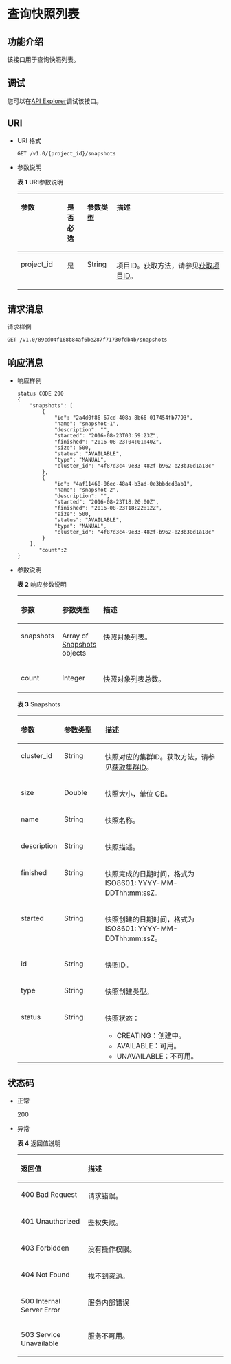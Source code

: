 # 查询快照列表<a name="ZH-CN_TOPIC_0000001099136608"></a>

## 功能介绍<a name="s3c15d46d4772415a849078534fba2ebe"></a>

该接口用于查询快照列表。

## 调试<a name="section16191247193116"></a>

您可以在[API Explorer](https://apiexplorer.developer.huaweicloud.com/apiexplorer/doc?product=DWS&api=ListSnapshots)调试该接口。

## URI<a name="s7c03edfa8db3493eace6432e450328c6"></a>

-   URI 格式

    ```
    GET /v1.0/{project_id}/snapshots
    ```


-   参数说明

    **表 1**  URI参数说明

    <a name="t6ad12ac6cf434e8a8e85229b928d8ac0"></a>
    <table><thead align="left"><tr id="r00b86904f21a4f08b3a54beb036bd02b"><th class="cellrowborder" valign="top" width="22.45%" id="mcps1.2.5.1.1"><p id="a913c773bc62944e2917dfb70480f973d"><a name="a913c773bc62944e2917dfb70480f973d"></a><a name="a913c773bc62944e2917dfb70480f973d"></a>参数</p>
    </th>
    <th class="cellrowborder" valign="top" width="9.700000000000001%" id="mcps1.2.5.1.2"><p id="ad7199863e6794e4f9604ba3f4eab5440"><a name="ad7199863e6794e4f9604ba3f4eab5440"></a><a name="ad7199863e6794e4f9604ba3f4eab5440"></a>是否必选</p>
    </th>
    <th class="cellrowborder" valign="top" width="14.180000000000001%" id="mcps1.2.5.1.3"><p id="acd9bdd04bba04f599b7ade60e0c1173a"><a name="acd9bdd04bba04f599b7ade60e0c1173a"></a><a name="acd9bdd04bba04f599b7ade60e0c1173a"></a>参数类型</p>
    </th>
    <th class="cellrowborder" valign="top" width="53.669999999999995%" id="mcps1.2.5.1.4"><p id="a663391723c604862bfc83d8eab00e99f"><a name="a663391723c604862bfc83d8eab00e99f"></a><a name="a663391723c604862bfc83d8eab00e99f"></a>描述</p>
    </th>
    </tr>
    </thead>
    <tbody><tr id="r2d1b53aa3bbf44be85dfee3ef56a15a2"><td class="cellrowborder" valign="top" width="22.45%" headers="mcps1.2.5.1.1 "><p id="a7e1a661d535e4d5a83a12c69a261e0af"><a name="a7e1a661d535e4d5a83a12c69a261e0af"></a><a name="a7e1a661d535e4d5a83a12c69a261e0af"></a>project_id</p>
    </td>
    <td class="cellrowborder" valign="top" width="9.700000000000001%" headers="mcps1.2.5.1.2 "><p id="aee547991fe474196b2b812de80eb5387"><a name="aee547991fe474196b2b812de80eb5387"></a><a name="aee547991fe474196b2b812de80eb5387"></a>是</p>
    </td>
    <td class="cellrowborder" valign="top" width="14.180000000000001%" headers="mcps1.2.5.1.3 "><p id="a690e0609695c489198262b294054a104"><a name="a690e0609695c489198262b294054a104"></a><a name="a690e0609695c489198262b294054a104"></a>String</p>
    </td>
    <td class="cellrowborder" valign="top" width="53.669999999999995%" headers="mcps1.2.5.1.4 "><p id="p19606155735515"><a name="p19606155735515"></a><a name="p19606155735515"></a><span id="text414511525338"><a name="text414511525338"></a><a name="text414511525338"></a>项目ID</span>。获取方法，请参见<a href="获取项目ID.md">获取项目ID</a>。</p>
    </td>
    </tr>
    </tbody>
    </table>


## 请求消息<a name="s4fc5d63bd89e49e6816c196c6318c4da"></a>

请求样例

```
GET /v1.0/89cd04f168b84af6be287f71730fdb4b/snapshots
```

## 响应消息<a name="sda34999659764d20a25a5713e3a41c25"></a>

-   响应样例

    ```
    status CODE 200
    {
        "snapshots": [
            {
                "id": "2a4d0f86-67cd-408a-8b66-017454fb7793",
                "name": "snapshot-1",
                "description": "",
                "started": "2016-08-23T03:59:23Z",
                "finished": "2016-08-23T04:01:40Z", 
                "size": 500,
                "status": "AVAILABLE",
                "type": "MANUAL",
                "cluster_id": "4f87d3c4-9e33-482f-b962-e23b30d1a18c"
            },
            {
                "id": "4af11460-06ec-48a4-b3ad-0e3bbdcd8ab1",
                "name": "snapshot-2",
                "description": "",
                "started": "2016-08-23T18:20:00Z",
                "finished": "2016-08-23T18:22:12Z",
                "size": 500,
                "status": "AVAILABLE",
                "type": "MANUAL",
                "cluster_id": "4f87d3c4-9e33-482f-b962-e23b30d1a18c"
            }
        ],
           "count":2
    }
    ```

-   参数说明

    **表 2**  响应参数说明

    <a name="responseParameter"></a>
    <table><thead align="left"><tr id="row3132163371918"><th class="cellrowborder" valign="top" width="20%" id="mcps1.2.4.1.1"><p id="p5134103315191"><a name="p5134103315191"></a><a name="p5134103315191"></a>参数</p>
    </th>
    <th class="cellrowborder" valign="top" width="20%" id="mcps1.2.4.1.2"><p id="p101361333181912"><a name="p101361333181912"></a><a name="p101361333181912"></a>参数类型</p>
    </th>
    <th class="cellrowborder" valign="top" width="60%" id="mcps1.2.4.1.3"><p id="p161371433101911"><a name="p161371433101911"></a><a name="p161371433101911"></a>描述</p>
    </th>
    </tr>
    </thead>
    <tbody><tr id="row613219338193"><td class="cellrowborder" valign="top" width="20%" headers="mcps1.2.4.1.1 "><p id="p1613973312190"><a name="p1613973312190"></a><a name="p1613973312190"></a>snapshots</p>
    </td>
    <td class="cellrowborder" valign="top" width="20%" headers="mcps1.2.4.1.2 "><p id="p151401133111910"><a name="p151401133111910"></a><a name="p151401133111910"></a>Array of <a href="#response_snapshots">Snapshots</a> objects</p>
    </td>
    <td class="cellrowborder" valign="top" width="60%" headers="mcps1.2.4.1.3 "><p id="p171413337199"><a name="p171413337199"></a><a name="p171413337199"></a>快照对象列表。</p>
    </td>
    </tr>
    <tr id="row148849196393"><td class="cellrowborder" valign="top" width="20%" headers="mcps1.2.4.1.1 "><p id="p18856191398"><a name="p18856191398"></a><a name="p18856191398"></a>count</p>
    </td>
    <td class="cellrowborder" valign="top" width="20%" headers="mcps1.2.4.1.2 "><p id="p6885181912391"><a name="p6885181912391"></a><a name="p6885181912391"></a>Integer</p>
    </td>
    <td class="cellrowborder" valign="top" width="60%" headers="mcps1.2.4.1.3 "><p id="p088571919399"><a name="p088571919399"></a><a name="p088571919399"></a>快照对象列表总数。</p>
    </td>
    </tr>
    </tbody>
    </table>

    **表 3**  Snapshots

    <a name="response_snapshots"></a>
    <table><thead align="left"><tr id="row2144153341913"><th class="cellrowborder" valign="top" width="20%" id="mcps1.2.4.1.1"><p id="p171463336191"><a name="p171463336191"></a><a name="p171463336191"></a>参数</p>
    </th>
    <th class="cellrowborder" valign="top" width="20%" id="mcps1.2.4.1.2"><p id="p19148143319197"><a name="p19148143319197"></a><a name="p19148143319197"></a>参数类型</p>
    </th>
    <th class="cellrowborder" valign="top" width="60%" id="mcps1.2.4.1.3"><p id="p01491933181916"><a name="p01491933181916"></a><a name="p01491933181916"></a>描述</p>
    </th>
    </tr>
    </thead>
    <tbody><tr id="row6144113317190"><td class="cellrowborder" valign="top" width="20%" headers="mcps1.2.4.1.1 "><p id="p215053316198"><a name="p215053316198"></a><a name="p215053316198"></a>cluster_id</p>
    </td>
    <td class="cellrowborder" valign="top" width="20%" headers="mcps1.2.4.1.2 "><p id="p71521933191911"><a name="p71521933191911"></a><a name="p71521933191911"></a>String</p>
    </td>
    <td class="cellrowborder" valign="top" width="60%" headers="mcps1.2.4.1.3 "><p id="p4153103317197"><a name="p4153103317197"></a><a name="p4153103317197"></a>快照对应的集群ID。获取方法，请参见<a href="获取集群ID.md">获取集群ID</a>。</p>
    </td>
    </tr>
    <tr id="row3144633121916"><td class="cellrowborder" valign="top" width="20%" headers="mcps1.2.4.1.1 "><p id="p151548332198"><a name="p151548332198"></a><a name="p151548332198"></a>size</p>
    </td>
    <td class="cellrowborder" valign="top" width="20%" headers="mcps1.2.4.1.2 "><p id="p4154833181919"><a name="p4154833181919"></a><a name="p4154833181919"></a>Double</p>
    </td>
    <td class="cellrowborder" valign="top" width="60%" headers="mcps1.2.4.1.3 "><p id="p215711336192"><a name="p215711336192"></a><a name="p215711336192"></a>快照大小，单位 GB。</p>
    </td>
    </tr>
    <tr id="row214415339198"><td class="cellrowborder" valign="top" width="20%" headers="mcps1.2.4.1.1 "><p id="p19158333171918"><a name="p19158333171918"></a><a name="p19158333171918"></a>name</p>
    </td>
    <td class="cellrowborder" valign="top" width="20%" headers="mcps1.2.4.1.2 "><p id="p12160933171916"><a name="p12160933171916"></a><a name="p12160933171916"></a>String</p>
    </td>
    <td class="cellrowborder" valign="top" width="60%" headers="mcps1.2.4.1.3 "><p id="p6168433101913"><a name="p6168433101913"></a><a name="p6168433101913"></a>快照名称。</p>
    </td>
    </tr>
    <tr id="row191441333194"><td class="cellrowborder" valign="top" width="20%" headers="mcps1.2.4.1.1 "><p id="p17170143319191"><a name="p17170143319191"></a><a name="p17170143319191"></a>description</p>
    </td>
    <td class="cellrowborder" valign="top" width="20%" headers="mcps1.2.4.1.2 "><p id="p717143310194"><a name="p717143310194"></a><a name="p717143310194"></a>String</p>
    </td>
    <td class="cellrowborder" valign="top" width="60%" headers="mcps1.2.4.1.3 "><p id="p117417333196"><a name="p117417333196"></a><a name="p117417333196"></a>快照描述。</p>
    </td>
    </tr>
    <tr id="row3144533111920"><td class="cellrowborder" valign="top" width="20%" headers="mcps1.2.4.1.1 "><p id="p1717712335193"><a name="p1717712335193"></a><a name="p1717712335193"></a>finished</p>
    </td>
    <td class="cellrowborder" valign="top" width="20%" headers="mcps1.2.4.1.2 "><p id="p151791533101914"><a name="p151791533101914"></a><a name="p151791533101914"></a>String</p>
    </td>
    <td class="cellrowborder" valign="top" width="60%" headers="mcps1.2.4.1.3 "><p id="p418033317195"><a name="p418033317195"></a><a name="p418033317195"></a>快照完成的日期时间，格式为 ISO8601: YYYY-MM-DDThh:mm:ssZ。</p>
    </td>
    </tr>
    <tr id="row1614416333196"><td class="cellrowborder" valign="top" width="20%" headers="mcps1.2.4.1.1 "><p id="p718143314190"><a name="p718143314190"></a><a name="p718143314190"></a>started</p>
    </td>
    <td class="cellrowborder" valign="top" width="20%" headers="mcps1.2.4.1.2 "><p id="p1818253371915"><a name="p1818253371915"></a><a name="p1818253371915"></a>String</p>
    </td>
    <td class="cellrowborder" valign="top" width="60%" headers="mcps1.2.4.1.3 "><p id="p7184143318190"><a name="p7184143318190"></a><a name="p7184143318190"></a>快照创建的日期时间，格式为 ISO8601: YYYY-MM-DDThh:mm:ssZ。</p>
    </td>
    </tr>
    <tr id="row2144113314192"><td class="cellrowborder" valign="top" width="20%" headers="mcps1.2.4.1.1 "><p id="p9184113312197"><a name="p9184113312197"></a><a name="p9184113312197"></a>id</p>
    </td>
    <td class="cellrowborder" valign="top" width="20%" headers="mcps1.2.4.1.2 "><p id="p9186233141919"><a name="p9186233141919"></a><a name="p9186233141919"></a>String</p>
    </td>
    <td class="cellrowborder" valign="top" width="60%" headers="mcps1.2.4.1.3 "><p id="p1418863331914"><a name="p1418863331914"></a><a name="p1418863331914"></a>快照ID。</p>
    </td>
    </tr>
    <tr id="row6144103331916"><td class="cellrowborder" valign="top" width="20%" headers="mcps1.2.4.1.1 "><p id="p13190433181913"><a name="p13190433181913"></a><a name="p13190433181913"></a>type</p>
    </td>
    <td class="cellrowborder" valign="top" width="20%" headers="mcps1.2.4.1.2 "><p id="p8192183381919"><a name="p8192183381919"></a><a name="p8192183381919"></a>String</p>
    </td>
    <td class="cellrowborder" valign="top" width="60%" headers="mcps1.2.4.1.3 "><p id="p131943334197"><a name="p131943334197"></a><a name="p131943334197"></a>快照创建类型。</p>
    </td>
    </tr>
    <tr id="row6144183391913"><td class="cellrowborder" valign="top" width="20%" headers="mcps1.2.4.1.1 "><p id="p719683361915"><a name="p719683361915"></a><a name="p719683361915"></a>status</p>
    </td>
    <td class="cellrowborder" valign="top" width="20%" headers="mcps1.2.4.1.2 "><p id="p419743381914"><a name="p419743381914"></a><a name="p419743381914"></a>String</p>
    </td>
    <td class="cellrowborder" valign="top" width="60%" headers="mcps1.2.4.1.3 "><p id="ac24f77a2438643488dce30d87f6bfce3"><a name="ac24f77a2438643488dce30d87f6bfce3"></a><a name="ac24f77a2438643488dce30d87f6bfce3"></a>快照状态：</p>
    <a name="u7009614c436649a7b8675da64d7a3e0d"></a><a name="u7009614c436649a7b8675da64d7a3e0d"></a><ul id="u7009614c436649a7b8675da64d7a3e0d"><li>CREATING：创建中。</li><li>AVAILABLE：可用。</li><li>UNAVAILABLE：不可用。</li></ul>
    </td>
    </tr>
    </tbody>
    </table>


## 状态码<a name="s1036822a067a466da1109ae1ebb7de32"></a>

-   正常

    200

-   异常

    **表 4**  返回值说明

    <a name="t879ea391669b4d52b678ff171ed7d1b1"></a>
    <table><thead align="left"><tr id="re71b248e12ce49329996e8af4dd95642"><th class="cellrowborder" valign="top" width="32.48%" id="mcps1.2.3.1.1"><p id="a4156601fe0f141eaa9b97762af3a288b"><a name="a4156601fe0f141eaa9b97762af3a288b"></a><a name="a4156601fe0f141eaa9b97762af3a288b"></a>返回值</p>
    </th>
    <th class="cellrowborder" valign="top" width="67.52%" id="mcps1.2.3.1.2"><p id="ad5387a5717d84531a4f5343626e75e52"><a name="ad5387a5717d84531a4f5343626e75e52"></a><a name="ad5387a5717d84531a4f5343626e75e52"></a>描述</p>
    </th>
    </tr>
    </thead>
    <tbody><tr id="r0b01a81f6d134f9db1028228e30c088a"><td class="cellrowborder" valign="top" width="32.48%" headers="mcps1.2.3.1.1 "><p id="a29053c2412564c96935dd4730de1d3fd"><a name="a29053c2412564c96935dd4730de1d3fd"></a><a name="a29053c2412564c96935dd4730de1d3fd"></a>400 Bad Request</p>
    </td>
    <td class="cellrowborder" valign="top" width="67.52%" headers="mcps1.2.3.1.2 "><p id="ae343f1f3bc474dc9afa8d7d6e5d16930"><a name="ae343f1f3bc474dc9afa8d7d6e5d16930"></a><a name="ae343f1f3bc474dc9afa8d7d6e5d16930"></a>请求错误。</p>
    </td>
    </tr>
    <tr id="r7bf3694410fa4b2492610b703f474d08"><td class="cellrowborder" valign="top" width="32.48%" headers="mcps1.2.3.1.1 "><p id="abbfa6aea23294afc934cb1b1618a9798"><a name="abbfa6aea23294afc934cb1b1618a9798"></a><a name="abbfa6aea23294afc934cb1b1618a9798"></a>401 Unauthorized</p>
    </td>
    <td class="cellrowborder" valign="top" width="67.52%" headers="mcps1.2.3.1.2 "><p id="a1af077fdec744dd78088302cecac3173"><a name="a1af077fdec744dd78088302cecac3173"></a><a name="a1af077fdec744dd78088302cecac3173"></a>鉴权失败。</p>
    </td>
    </tr>
    <tr id="r8f6c8fea208445639655574369ff8a50"><td class="cellrowborder" valign="top" width="32.48%" headers="mcps1.2.3.1.1 "><p id="a20afad770b894fc0a332cf6823ab3233"><a name="a20afad770b894fc0a332cf6823ab3233"></a><a name="a20afad770b894fc0a332cf6823ab3233"></a>403 Forbidden</p>
    </td>
    <td class="cellrowborder" valign="top" width="67.52%" headers="mcps1.2.3.1.2 "><p id="a5ef6134ecc864c28868c0d7206ea24d2"><a name="a5ef6134ecc864c28868c0d7206ea24d2"></a><a name="a5ef6134ecc864c28868c0d7206ea24d2"></a>没有操作权限。</p>
    </td>
    </tr>
    <tr id="rdd4471769a284ab8a11ccdaddcce41b8"><td class="cellrowborder" valign="top" width="32.48%" headers="mcps1.2.3.1.1 "><p id="a7fafc5acc38a429899d59784e05b3fcf"><a name="a7fafc5acc38a429899d59784e05b3fcf"></a><a name="a7fafc5acc38a429899d59784e05b3fcf"></a>404 Not Found</p>
    </td>
    <td class="cellrowborder" valign="top" width="67.52%" headers="mcps1.2.3.1.2 "><p id="a63da58081cdd439389a2af77bb49c445"><a name="a63da58081cdd439389a2af77bb49c445"></a><a name="a63da58081cdd439389a2af77bb49c445"></a>找不到资源。</p>
    </td>
    </tr>
    <tr id="reec1c8fe7e344dc3bdbd808c51e9e2ba"><td class="cellrowborder" valign="top" width="32.48%" headers="mcps1.2.3.1.1 "><p id="a105f246de0e64b6f91a2f2c7999e3fd7"><a name="a105f246de0e64b6f91a2f2c7999e3fd7"></a><a name="a105f246de0e64b6f91a2f2c7999e3fd7"></a>500 Internal Server Error</p>
    </td>
    <td class="cellrowborder" valign="top" width="67.52%" headers="mcps1.2.3.1.2 "><p id="a19be07e80603486f84a6de57873a173d"><a name="a19be07e80603486f84a6de57873a173d"></a><a name="a19be07e80603486f84a6de57873a173d"></a>服务内部错误</p>
    </td>
    </tr>
    <tr id="r63e38845fce74281b2b7e358303b6131"><td class="cellrowborder" valign="top" width="32.48%" headers="mcps1.2.3.1.1 "><p id="a45c47ef3f60c40f885bac907d7fb266f"><a name="a45c47ef3f60c40f885bac907d7fb266f"></a><a name="a45c47ef3f60c40f885bac907d7fb266f"></a>503 Service Unavailable</p>
    </td>
    <td class="cellrowborder" valign="top" width="67.52%" headers="mcps1.2.3.1.2 "><p id="a246d6f8bc9da46e8ac1e2e42bbf3ef0d"><a name="a246d6f8bc9da46e8ac1e2e42bbf3ef0d"></a><a name="a246d6f8bc9da46e8ac1e2e42bbf3ef0d"></a>服务不可用。</p>
    </td>
    </tr>
    </tbody>
    </table>



